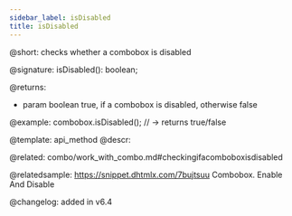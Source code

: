 ```yaml
---
sidebar_label: isDisabled
title: isDisabled
---          
```


@short: checks whether a combobox is disabled

@signature: isDisabled(): boolean;

<!-- todoapi
указать значение по умолчанию -->


@returns:
- param	boolean		true, if a combobox is disabled, otherwise false


@example:
combobox.isDisabled(); // -> returns true/false


@template: api_method
@descr:

@related: combo/work_with_combo.md#checkingifacomboboxisdisabled

@relatedsample: https://snippet.dhtmlx.com/7bujtsuu	Combobox. Enable And Disable

@changelog: added in v6.4


